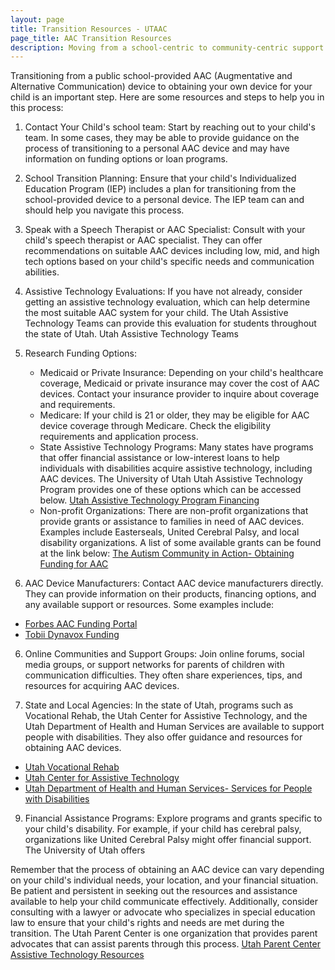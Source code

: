 ```yaml
---
layout: page
title: Transition Resources - UTAAC
page_title: AAC Transition Resources
description: Moving from a school-centric to community-centric support model as AAC users age
---
```


Transitioning from a public school-provided AAC (Augmentative and Alternative Communication) device to obtaining your own device for your child is an important step. Here are some resources and steps to help you in this process:

1. Contact Your Child's school team: Start by reaching out to your child's team. In some cases, they may be able to provide guidance on the process of transitioning to a personal AAC device and may have information on funding options or loan programs.

2. School Transition Planning: Ensure that your child's Individualized Education Program (IEP) includes a plan for transitioning from the school-provided device to a personal device. The IEP team can and should help you navigate this process.

3. Speak with a Speech Therapist or AAC Specialist: Consult with your child's speech therapist or AAC specialist. They can offer recommendations on suitable AAC devices including low, mid, and high tech options based on your child's specific needs and communication abilities.

4. Assistive Technology Evaluations: If you have not already, consider getting an assistive technology evaluation, which can help determine the most suitable AAC system for your child. The Utah Assistive Technology Teams can provide this evaluation for students throughout the state of Utah.
<a href="http://uatt.org/"></a>Utah Assistive Technology Teams</a>


4. Research Funding Options:
   - Medicaid or Private Insurance: Depending on your child's healthcare coverage, Medicaid or private insurance may cover the cost of AAC devices. Contact your insurance provider to inquire about coverage and requirements.
   - Medicare: If your child is 21 or older, they may be eligible for AAC device coverage through Medicare. Check the eligibility requirements and application process.
   - State Assistive Technology Programs: Many states have programs that offer financial assistance or low-interest loans to help individuals with disabilities acquire assistive technology, including AAC devices. The University of Utah Utah Assistive Technology Program provides one of these options which can be accessed below.
<a href="https://www.usu.edu/uatp/financing/">Utah Assistive Technology Program Financing</a>
   - Non-profit Organizations: There are non-profit organizations that provide grants or assistance to families in need of AAC devices. Examples include Easterseals, United Cerebral Palsy, and local disability organizations. A list of some available grants can be found at the link below:
<a href="https://tacanow.org/family-resources/obtaining-funding-for-an-aac-device/#:~:text=Those%20options%20include%20the%20public,Medicaid%2C%20and%20grants%2Fscholarships">The Autism Community in Action- Obtaining Funding for AAC</a>

5. AAC Device Manufacturers: Contact AAC device manufacturers directly. They can provide information on their products, financing options, and any available support or resources. Some examples include:
- <a href="https://www.forbesaac.com/funding-portal">Forbes AAC Funding Portal</a>
- <a href="https://www.tobiidynavox.com/pages/funding">Tobii Dynavox Funding</a>

6. Online Communities and Support Groups: Join online forums, social media groups, or support networks for parents of children with communication difficulties. They often share experiences, tips, and resources for acquiring AAC devices.

7. State and Local Agencies: In the state of Utah, programs such as Vocational Rehab, the Utah Center for Assistive Technology, and the Utah Department of Health and Human Services are available to support people with disabilities. They also offer guidance and resources for obtaining AAC devices.
- <a href="https://jobs.utah.gov/usor/vr/index.html">Utah Vocational Rehab</a>
- <a href="https://jobs.utah.gov/usor/vr/services/ucat.html">Utah Center for Assistive Technology</a>
- <a href="https://dspd.utah.gov/services/">Utah Department of Health and Human Services- Services for People with Disabilities</a>

9. Financial Assistance Programs: Explore programs and grants specific to your child's disability. For example, if your child has cerebral palsy, organizations like United Cerebral Palsy might offer financial support. The University of Utah offers 

Remember that the process of obtaining an AAC device can vary depending on your child's individual needs, your location, and your financial situation. Be patient and persistent in seeking out the resources and assistance available to help your child communicate effectively. Additionally, consider consulting with a lawyer or advocate who specializes in special education law to ensure that your child's rights and needs are met during the transition. The Utah Parent Center is one organization that provides parent advocates that can assist parents through this process.
<a href="https://utahparentcenter.org/resources/assistive-technology/">Utah Parent Center Assistive Technology Resources</a>
